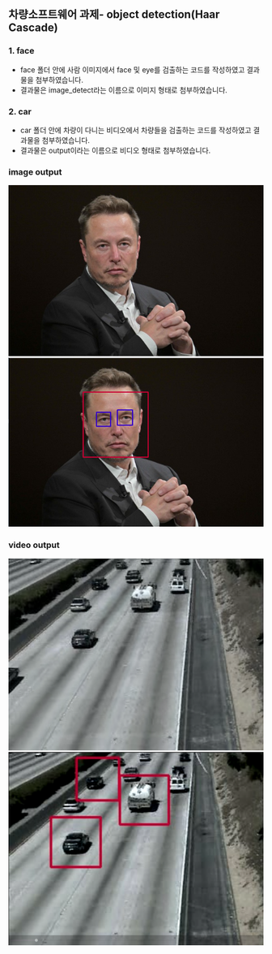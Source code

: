 ## 차량소프트웨어 과제- object detection(Haar Cascade)
### 1. face
 - face 폴더 안에 사람 이미지에서 face 및 eye를 검출하는 코드를 작성하였고 결과물을 첨부하였습니다.
 - 결과물은 image_detect라는 이름으로 이미지 형태로 첨부하였습니다.
### 2. car
 - car 폴더 안에 차량이 다니는 비디오에서 차량들을 검출하는 코드를 작성하였고 결과물을 첨부하였습니다.
 - 결과물은 output이라는 이름으로 비디오 형태로 첨부하였습니다.
### image output
![image](https://github.com/kimmyeongjune/Automotive_Software_engineering_object_detection/blob/main/face/image.jpg)
![image](https://github.com/kimmyeongjune/Automotive_Software_engineering_object_detection/blob/main/face/image_detect.png)

### video output
![Video](https://github.com/kimmyeongjune/Automotive_Software_engineering_object_detection/blob/main/car/video1_capture.png)
![Video](https://github.com/kimmyeongjune/Automotive_Software_engineering_object_detection/blob/main/car/output_capture.png)
